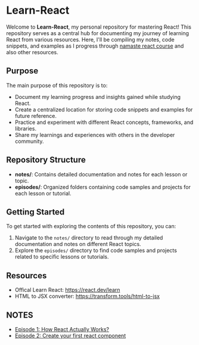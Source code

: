 # Learn-React

Welcome to **Learn-React**, my personal repository for mastering React! This repository serves as a central hub for documenting my journey of learning React from various resources. Here, I'll be compiling my notes, code snippets, and examples as I progress through [namaste react course](https://namastedev.com/learn/namaste-react) and also other resources.

## Purpose

The main purpose of this repository is to:

- Document my learning progress and insights gained while studying React.
- Create a centralized location for storing code snippets and examples for future reference.
- Practice and experiment with different React concepts, frameworks, and libraries.
- Share my learnings and experiences with others in the developer community.

## Repository Structure

- **notes/**: Contains detailed documentation and notes for each lesson or topic.
- **episodes/**: Organized folders containing code samples and projects for each lesson or tutorial.

## Getting Started

To get started with exploring the contents of this repository, you can:

1. Navigate to the `notes/` directory to read through my detailed documentation and notes on different React topics.
2. Explore the `episodes/` directory to find code samples and projects related to specific lessons or tutorials.

## Resources

- Offical Learn React: https://react.dev/learn
- HTML to JSX converter: https://transform.tools/html-to-jsx

## NOTES

- [Episode 1: How React Actually Works?](https://github.com/ShashidharNagaral/learn-react/blob/main/notes/episode-1.md)
- [Episode 2: Create your first react component](https://github.com/ShashidharNagaral/learn-react/blob/main/notes/episode-2.md)
